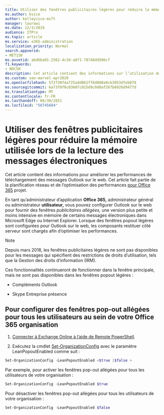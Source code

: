 ```yaml
---
title: Utiliser des fenêtres publicitaires légères pour réduire la mémoire utilisée lors de la lecture des messages électroniques
ms.author: kvice
author: kelleyvice-msft
manager: laurawi
ms.date: 12/3/2019
audience: ITPro
ms.topic: article
ms.service: o365-administration
localization_priority: Normal
search.appverid:
- MET150
ms.assetid: a6d6ba01-2562-4c3d-a8f1-78748dd506cf
f1.keywords:
- NOCSH
description: Cet article contient des informations sur l’utilisation de fenêtres popout légères pour améliorer les performances de téléchargement des messages Outlook sur le web.
ms.custom: seo-marvel-apr2020
ms.openlocfilehash: 5f2f30f4a725add062ff6d800a9cb3953dfeb078
ms.sourcegitcommit: 6a73f0f0c0360fc015d9c0d0af26fb6926d9477d
ms.translationtype: MT
ms.contentlocale: fr-FR
ms.lasthandoff: 08/30/2021
ms.locfileid: "58745684"
---
```

# <a name="use-lean-popouts-to-reduce-memory-used-when-reading-mail-messages"></a>Utiliser des fenêtres publicitaires légères pour réduire la mémoire utilisée lors de la lecture des messages électroniques

Cet article contient des informations pour améliorer les performances de téléchargement des messages Outlook sur le web. Cet article fait partie de la planification réseau et de l’optimisation des performances [pour Office 365](./network-planning-and-performance.md) projet.
  
En tant qu’administrateur d’application **Office 365,** administrateur général ou administrateur **utilisateur,** vous pouvez configurer Outlook sur le web pour fournir des fenêtres _publicitaires allégées,_ une version plus petite et moins intensive en mémoire de certains messages électroniques dans Microsoft Edge ou Internet Explorer.  Lorsque des fenêtres popout légères sont configurées pour Outlook sur le web, les composants restituer côté serveur sont chargés afin d’optimiser les performances.
  
> [!NOTE]
> Depuis mars 2018, les fenêtres publicitaires légères ne sont pas disponibles pour les messages qui spécifient des restrictions de droits d’utilisation, tels que la Gestion des droits d’information (IRM).
  
Ces fonctionnalités continueront de fonctionner dans la fenêtre principale, mais ne sont pas disponibles dans les fenêtres popout légères :
  
- Compléments Outlook
  
- Skype Entreprise présence
  
## <a name="to-configure-lean-popouts-for-all-users-within-your-office-365-organization"></a>Pour configurer des fenêtres pop-out allégées pour tous les utilisateurs au sein de votre Office 365 organisation
  
1. [Connecter à Exchange Online à l’aide de Remote PowerShell](/powershell/exchange/connect-to-exchange-online-powershell).
  
2. Exécutez la cmdlet [Set-OrganizationConfig](/powershell/module/exchange/set-organizationconfig) avec le paramètre LeanPopoutEnabled comme suit :

  ```powershell
  Set-OrganizationConfig -LeanPopoutEnabled <$true |$false >
  ```

  Par exemple, pour activer les fenêtres pop-out allégées pour tous les utilisateurs de votre organisation :
  
  ```powershell
  Set-OrganizationConfig -LeanPopoutEnabled $true
  ```

  Pour désactiver les fenêtres pop-out allégées pour tous les utilisateurs de votre organisation :

  ```powershell
  Set-OrganizationConfig -LeanPopoutEnabled $false
  ```
